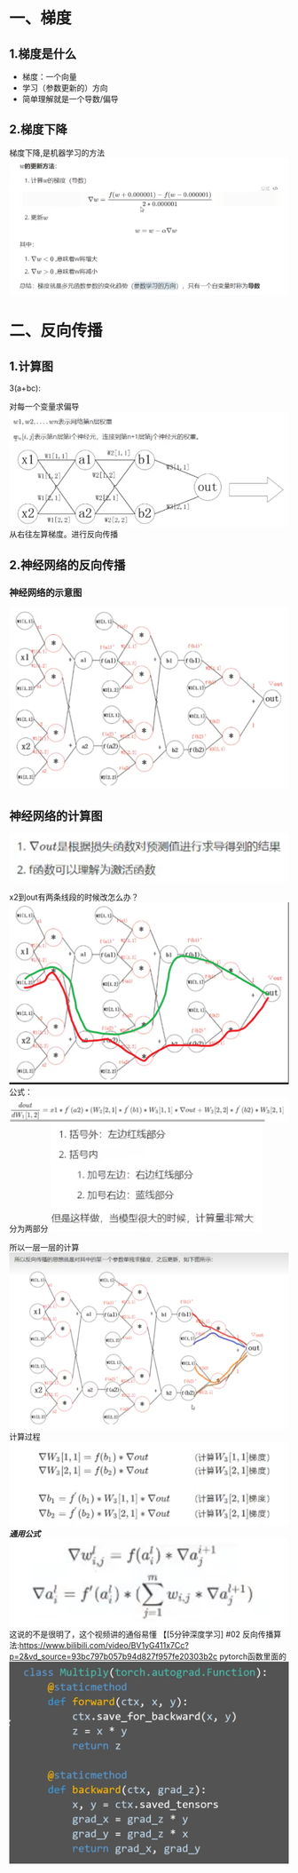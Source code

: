 # 一、梯度
## 1.梯度是什么
+ 梯度：一个向量
+ 学习（参数更新的）方向
+ 简单理解就是一个导数/偏导
## 2.梯度下降
梯度下降,是机器学习的方法
![](myimg/tidu.png)
#  二、反向传播
## 1.计算图
3(a+bc):

对每一个变量求偏导
![](myimg/Pasted%20image%2020231125104746.png)
从右往左算梯度。进行反向传播
## 2.神经网络的反向传播
### 神经网络的示意图
![](myimg/Pasted%20image%2020231125104829.png)
## 神经网络的计算图
![](myimg/Pasted%20image%2020231125105144.png)

x2到out有两条线段的时候改怎么办？
![](myimg/Pasted%20image%2020231125105425.png)
公式：
![](myimg/Pasted%20image%2020231125105616.png)
分为两部分
![](myimg/Pasted%20image%2020231125110253.png)

所以一层一层的计算
![](myimg/Pasted%20image%2020231125110356.png)
计算过程
![](myimg/Pasted%20image%2020231125110405.png)
***通用公式***
![](myimg/Pasted%20image%2020231125110533.png)
这说的不是很明了，这个视频讲的通俗易懂
【[5分钟深度学习] #02 反向传播算法:https://www.bilibili.com/video/BV1yG411x7Cc?p=2&vd_source=93bc797b057b94d827f957fe20303b2c
pytorch函数里面的
![](myimg/Pasted%20image%2020231125111405.png)